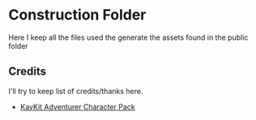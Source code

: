 # Construction Folder
Here I keep all the files used the generate the assets found in the public folder

## Credits
I'll try to keep list of credits/thanks here.
- [KayKit Adventurer Character Pack](https://kaylousberg.itch.io/kaykit-adventurers)



